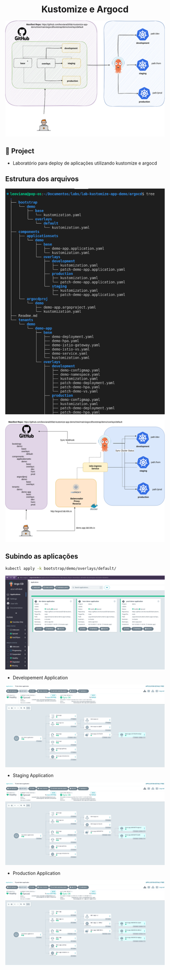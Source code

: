 <h1 align="center">Kustomize e Argocd</h1>

<p align="center">
  <img alt="k8s" src="../images/estrutura.png">
</p>

## 🌱 Project

- Laboratório para deploy de aplicações utilizando kustomize e argocd

## Estrutura dos arquivos
<p align="center">
  <img alt="k8s" src="../images/argo-kustomize.png">
</p>

<p align="center">
  <img alt="k8s" src="../images/argocd.drawio.png">
</p>


## Subindo as aplicações

```bash
kubectl apply -k bootstrap/demo/overlays/default/
```

<p align="center">
  <img alt="k8s" src="../images/argo-01.png">
</p>

- Developement Application
<p align="center">
  <img alt="k8s" src="../images/dev-application.png">
</p>

- Staging Application
<p align="center">
  <img alt="k8s" src="../images/hom-application.png">
</p>

- Production Application
<p align="center">
  <img alt="k8s" src="../images/prod-application.png">
</p>